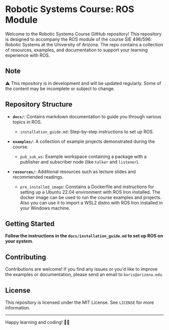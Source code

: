 # Robotic Systems Course: ROS Module

Welcome to the Robotic Systems Course GitHub repository! This repository is designed to accompany the ROS module of the course SIE 496/596: Robotic Systems at the University of Arizona. 
The repo contains a collection of resources, examples, and documentation to support your learning experience with ROS.

## Note

⚠️ This repository is in development and will be updated regularly. 
Some of the content may be incomplete or subject to change.

## Repository Structure

- **`docs/`**: Contains markdown documentation to guide you through various topics in ROS.
  - `installation_guide.md`: Step-by-step instructions to set up ROS.
  <!-- - `ros_basics.md`: Basic concepts and usage of ROS.
  - `robot_simulation.md`: Guide on robot simulation using ROS.
  - `advanced_topics.md`: Advanced topics in ROS for further exploration. -->

- **`examples/`**: A collection of example projects demonstrated during the course.
  - `pub_sub_ws`: Example workspace containing a package with a publisher and subscriber node (like `talker` and `listener`).
  <!-- - `basic_ros_example/`: Basic example to get started with ROS.
  - `robot_arm_control/`: Example for controlling a robotic arm.
  - `rover_navigation/`: Example for navigating a rover.
  - `quadcopter_simulation/`: Example for simulating a quadcopter. -->

- **`resources/`**: Additional resources such as lecture slides and recommended readings.
  - `pre_installed_image`: Constains a Dockerfile and instructions for setting up a Ubuntu 22.04 environment with ROS Iron installed. The docker image can be used to run the course examples and projects. Also you can use it to import a WSL2 distro with ROS Iron installed in your Windows machine.
  <!-- - `slides/`: Lecture slides used in the course.
  - `papers/`: Research papers and articles related to robotics.
  - `additional_reading.md`: Additional reading materials and references. -->

## Getting Started

**Follow the instructions in the `docs/installation_guide.md` to set up ROS on your system**.

## Contributing

Contributions are welcome! If you find any issues or you'd like to improve the examples or documentation, please send an email to `boris@arizona.edu`.

## License

This repository is licensed under the MIT License. See `LICENSE` for more information.

---

Happy learning and coding! 🤖🚀